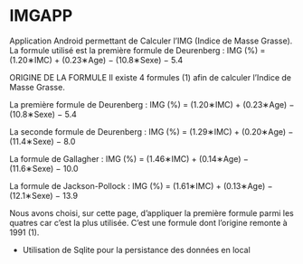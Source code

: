 # IMGAPP
Application Android permettant de Calculer l’IMG (Indice de Masse Grasse).
La formule utilisé est  la première formule de Deurenberg : IMG (%) = (1.20∗IMC) + (0.23∗Age) − (10.8∗Sexe) − 5.4

ORIGINE DE LA FORMULE
Il existe 4 formules (1) afin de calculer l’Indice de Masse Grasse.

La première formule de Deurenberg :
IMG (%) = (1.20∗IMC) + (0.23∗Age) − (10.8∗Sexe) − 5.4

La seconde formule de Deurenberg :
IMG (%) = (1.29∗IMC) + (0.20∗Age) − (11.4∗Sexe) − 8.0

La formule de Gallagher :
IMG (%) = (1.46∗IMC) + (0.14∗Age) − (11.6∗Sexe) − 10.0

La formule de Jackson-Pollock :
IMG (%) = (1.61∗IMC) + (0.13∗Age) − (12.1∗Sexe) − 13.9

Nous avons choisi, sur cette page, d’appliquer la première formule parmi les quatres car c’est la plus utilisée. C’est une formule dont l’origine remonte à 1991 (1).

- Utilisation de Sqlite pour la persistance des données en local